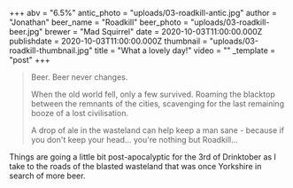 +++
abv = "6.5%"
antic_photo = "uploads/03-roadkill-antic.jpg"
author = "Jonathan"
beer_name = "Roadkill"
beer_photo = "uploads/03-roadkill-beer.jpg"
brewer = "Mad Squirrel"
date = 2020-10-03T11:00:00.000Z
publishdate = 2020-10-03T11:00:00.000Z
thumbnail = "uploads/03-roadkill-thumbnail.jpg"
title = "What a lovely day!"
video = ""
_template = "post"
+++

> Beer. Beer never changes. 
>
> When the old world fell, only a few survived. Roaming the blacktop between the remnants of the cities, scavenging for the last remaining booze of a lost civilisation.
>
> A drop of ale in the wasteland can help keep a man sane - because if you don't keep your head... you're nothing but Roadkill...

Things are going a little bit post-apocalyptic for the 3rd of Drinktober as I take to the roads of the blasted wasteland that was once Yorkshire in search of more beer. 
